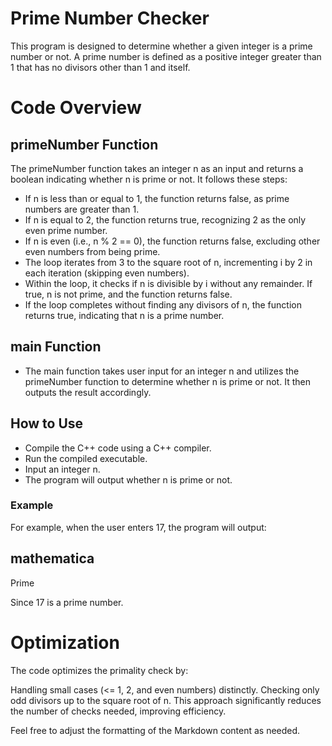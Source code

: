 # Prime Number Checker
This program is designed to determine whether a given integer is a prime number or not. A prime number is defined as a positive integer greater than 1 that has no divisors other than 1 and itself.

# Code Overview
## primeNumber Function
The primeNumber function takes an integer n as an input and returns a boolean indicating whether n is prime or not. It follows these steps:

- If n is less than or equal to 1, the function returns false, as prime numbers are greater than 1.
- If n is equal to 2, the function returns true, recognizing 2 as the only even prime number.
- If n is even (i.e., n % 2 == 0), the function returns false, excluding other even numbers from being prime.
- The loop iterates from 3 to the square root of n, incrementing i by 2 in each iteration (skipping even numbers).
- Within the loop, it checks if n is divisible by i without any remainder. If true, n is not prime, and the function returns false.
- If the loop completes without finding any divisors of n, the function returns true, indicating that n is a prime number.
## main Function
- The main function takes user input for an integer n and utilizes the primeNumber function to determine whether n is prime or not. It then outputs the result accordingly.

## How to Use
- Compile the C++ code using a C++ compiler.
- Run the compiled executable.
- Input an integer n.
- The program will output whether n is prime or not.
### Example
For example, when the user enters 17, the program will output:

## mathematica 
Prime

Since 17 is a prime number.

# Optimization
The code optimizes the primality check by:

Handling small cases (<= 1, 2, and even numbers) distinctly.
Checking only odd divisors up to the square root of n.
This approach significantly reduces the number of checks needed, improving efficiency.

Feel free to adjust the formatting of the Markdown content as needed.